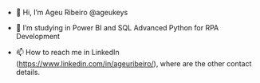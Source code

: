 - 👋 Hi, I’m Ageu Ribeiro @ageukeys
- 👀 I’m studying in Power BI and SQL Advanced Python for RPA Development

- 📫 How to reach me in LinkedIn (https://www.linkedin.com/in/ageuribeiro/), where are the other contact details.

<!---
ageukeys/ageukeys is a ✨ special ✨ repository because its `README.md` (this file) appears on your GitHub profile.
You can click the Preview link to take a look at your changes.
--->
